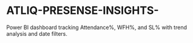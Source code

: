 # ATLIQ-PRESENSE-INSIGHTS-
Power BI dashboard tracking Attendance%, WFH%, and SL% with trend analysis and date filters.
